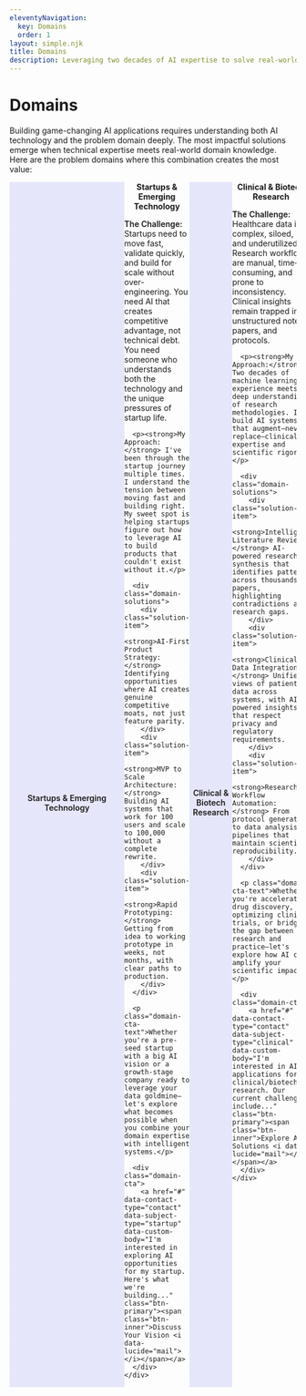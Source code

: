 ```yaml
---
eleventyNavigation:
  key: Domains
  order: 1
layout: simple.njk
title: Domains
description: Leveraging two decades of AI expertise to solve real-world challenges across critical industries
---
```


# Domains

Building game-changing AI applications requires understanding both AI technology and the problem domain deeply. The most impactful solutions emerge when technical expertise meets real-world domain knowledge. Here are the problem domains where this combination creates the most value:

<!-- Startups & Emerging Tech Domain -->
<div class="domain-brochure" id="startup-domain">
  <div class="domain-visual">
    <i data-lucide="rocket" class="domain-icon"></i>
    <div class="domain-image-placeholder">Startups & Emerging Technology</div>
  </div>
  <div class="domain-content">
    <h2>Startups & Emerging Technology</h2>
    <div class="domain-pitch">
      <p><strong>The Challenge:</strong> Startups need to move fast, validate quickly, and build for scale without over-engineering. You need AI that creates competitive advantage, not technical debt. You need someone who understands both the technology and the unique pressures of startup life.</p>
      
      <p><strong>My Approach:</strong> I've been through the startup journey multiple times. I understand the tension between moving fast and building right. My sweet spot is helping startups figure out how to leverage AI to build products that couldn't exist without it.</p>
      
      <div class="domain-solutions">
        <div class="solution-item">
          <strong>AI-First Product Strategy:</strong> Identifying opportunities where AI creates genuine competitive moats, not just feature parity.
        </div>
        <div class="solution-item">
          <strong>MVP to Scale Architecture:</strong> Building AI systems that work for 100 users and scale to 100,000 without a complete rewrite.
        </div>
        <div class="solution-item">
          <strong>Rapid Prototyping:</strong> Getting from idea to working prototype in weeks, not months, with clear paths to production.
        </div>
      </div>
      
      <p class="domain-cta-text">Whether you're a pre-seed startup with a big AI vision or a growth-stage company ready to leverage your data goldmine—let's explore what becomes possible when you combine your domain expertise with intelligent systems.</p>
      
      <div class="domain-cta">
        <a href="#" data-contact-type="contact" data-subject-type="startup" data-custom-body="I'm interested in exploring AI opportunities for my startup. Here's what we're building..." class="btn-primary"><span class="btn-inner">Discuss Your Vision <i data-lucide="mail"></i></span></a>
      </div>
    </div>
  </div>
</div>

<!-- Clinical & Biotech Domain -->
<div class="domain-brochure" id="clinical-domain">
  <div class="domain-visual">
    <i data-lucide="microscope" class="domain-icon"></i>
    <div class="domain-image-placeholder">Clinical & Biotech Research</div>
  </div>
  <div class="domain-content">
    <h2>Clinical & Biotech Research</h2>
    <div class="domain-pitch">
      <p><strong>The Challenge:</strong> Healthcare data is complex, siloed, and underutilized. Research workflows are manual, time-consuming, and prone to inconsistency. Clinical insights remain trapped in unstructured notes, papers, and protocols.</p>
      
      <p><strong>My Approach:</strong> Two decades of machine learning experience meets deep understanding of research methodologies. I build AI systems that augment—never replace—clinical expertise and scientific rigor.</p>
      
      <div class="domain-solutions">
        <div class="solution-item">
          <strong>Intelligent Literature Review:</strong> AI-powered research synthesis that identifies patterns across thousands of papers, highlighting contradictions and research gaps.
        </div>
        <div class="solution-item">
          <strong>Clinical Data Integration:</strong> Unified views of patient data across systems, with AI-powered insights that respect privacy and regulatory requirements.
        </div>
        <div class="solution-item">
          <strong>Research Workflow Automation:</strong> From protocol generation to data analysis pipelines that maintain scientific reproducibility.
        </div>
      </div>
      
      <p class="domain-cta-text">Whether you're accelerating drug discovery, optimizing clinical trials, or bridging the gap between research and practice—let's explore how AI can amplify your scientific impact.</p>
      
      <div class="domain-cta">
        <a href="#" data-contact-type="contact" data-subject-type="clinical" data-custom-body="I'm interested in AI applications for clinical/biotech research. Our current challenges include..." class="btn-primary"><span class="btn-inner">Explore AI Solutions <i data-lucide="mail"></i></span></a>
      </div>
    </div>
  </div>
</div>

<!-- Environmental & Industrial Domain -->
<div class="domain-brochure" id="environmental-domain">
  <div class="domain-visual">
    <i data-lucide="leaf" class="domain-icon"></i>
    <div class="domain-image-placeholder">Environmental & Industrial Systems</div>
  </div>
  <div class="domain-content">
    <h2>Environmental & Industrial Systems</h2>
    <div class="domain-pitch">
      <p><strong>The Challenge:</strong> Environmental and industrial systems generate massive amounts of sensor data, but turning that data into actionable insights requires domain expertise combined with sophisticated analytics.</p>
      
      <p><strong>My Approach:</strong> I understand that environmental and industrial AI isn't just about algorithms—it's about building systems that operate reliably in complex, real-world conditions while providing insights that drive better decisions.</p>
      
      <div class="domain-solutions">
        <div class="solution-item">
          <strong>Predictive Maintenance:</strong> AI systems that predict equipment failures before they happen, optimizing maintenance schedules and reducing downtime.
        </div>
        <div class="solution-item">
          <strong>Environmental Monitoring:</strong> Real-time analysis of environmental data streams, from air quality to ecosystem health, with automated alerting and trend analysis.
        </div>
        <div class="solution-item">
          <strong>Process Optimization:</strong> Machine learning models that continuously optimize industrial processes for efficiency, quality, and environmental impact.
        </div>
      </div>
      
      <p class="domain-cta-text">From manufacturing optimization to environmental compliance, I help build AI systems that make complex industrial and environmental data actionable.</p>
      
      <div class="domain-cta">
        <a href="#" data-contact-type="contact" data-subject-type="industrial" data-custom-body="I'm interested in AI for environmental/industrial applications. Our data challenges involve..." class="btn-primary"><span class="btn-inner">Optimize Operations <i data-lucide="mail"></i></span></a>
      </div>
    </div>
  </div>
</div>

<!-- Natural Language & Text Analysis Domain -->
<div class="domain-brochure" id="language-domain">
  <div class="domain-visual">
    <i data-lucide="message-square" class="domain-icon"></i>
    <div class="domain-image-placeholder">Language Intelligence & Text Analysis</div>
  </div>
  <div class="domain-content">
    <h2>Language Intelligence & Text Analysis</h2>
    <div class="domain-pitch">
      <p><strong>The Challenge:</strong> Organizations are drowning in text data—documents, emails, support tickets, research papers, social media. The insights are there, but extracting them at scale requires sophisticated language understanding.</p>
      
      <p><strong>My Approach:</strong> From the early days of collaborative filtering to modern large language models, I've been building systems that understand human language. I combine deep NLP expertise with practical deployment experience.</p>
      
      <div class="domain-solutions">
        <div class="solution-item">
          <strong>Intelligent Document Processing:</strong> Automated extraction, categorization, and analysis of information from complex document collections.
        </div>
        <div class="solution-item">
          <strong>Conversational AI Systems:</strong> Custom language models and chatbots that understand domain-specific language and provide genuinely helpful responses.
        </div>
        <div class="solution-item">
          <strong>Content Intelligence:</strong> Systems that analyze sentiment, extract entities, identify trends, and surface insights from text data at scale.
        </div>
      </div>
      
      <p class="domain-cta-text">Whether you need to understand customer sentiment, automate document workflows, or build conversational interfaces—let's discuss how language AI can transform your text data into competitive advantage.</p>
      
      <div class="domain-cta">
        <a href="#" data-contact-type="contact" data-subject-type="language" data-custom-body="I'm interested in language AI and text analysis solutions. Our text data includes..." class="btn-primary"><span class="btn-inner">Unlock Text Insights <i data-lucide="mail"></i></span></a>
      </div>
    </div>
  </div>
</div>

<!-- Military & Security Domain -->
<div class="domain-brochure" id="security-domain">
  <div class="domain-visual">
    <i data-lucide="shield-check" class="domain-icon"></i>
    <div class="domain-image-placeholder">Defense & Security Applications</div>
  </div>
  <div class="domain-content">
    <h2>Defense & Security Applications</h2>
    <div class="domain-pitch">
      <p><strong>The Challenge:</strong> Security and defense applications demand AI systems that are not just accurate, but reliable, explainable, and robust against adversarial attacks. The stakes are too high for black-box solutions.</p>
      
      <p><strong>My Approach:</strong> I build AI systems with security-first design principles, understanding that defense applications require transparency, reliability, and the ability to operate under pressure.</p>
      
      <div class="domain-solutions">
        <div class="solution-item">
          <strong>Threat Detection & Analysis:</strong> AI systems that identify patterns in security data, from network anomalies to behavioral analysis, with explainable results.
        </div>
        <div class="solution-item">
          <strong>Intelligence Automation:</strong> Tools that help analysts process and synthesize large volumes of intelligence data while maintaining human oversight and decision-making.
        </div>
        <div class="solution-item">
          <strong>Secure AI Deployment:</strong> AI systems designed for secure environments, with robust privacy protections and resistance to adversarial attacks.
        </div>
      </div>
      
      <p class="domain-cta-text">From cybersecurity to intelligence analysis, I help build AI systems that enhance security capabilities while maintaining the reliability and transparency that critical applications demand.</p>
      
      <div class="domain-cta">
        <a href="#" data-contact-type="contact" data-subject-type="security" data-custom-body="I'm interested in AI for defense/security applications. Our security challenges involve..." class="btn-primary"><span class="btn-inner">Enhance Security <i data-lucide="mail"></i></span></a>
      </div>
    </div>
  </div>
</div>


<style>
/* Domain Brochure - Open Book Style */
.domain-brochure {
  display: flex;
  background: var(--color-surface-50);
  border: 1px solid var(--color-border-light-50);
  border-radius: var(--radius-lg);
  margin: var(--space-3xl) 0;
  overflow: hidden;
  box-shadow: var(--shadow-sm);
  transition: all 0.3s ease;
}

.domain-brochure:hover {
  transform: translateY(-2px);
  box-shadow: var(--shadow-lg);
  border-color: var(--color-accent);
}

.domain-visual {
  flex: 0 0 40%;
  background: var(--color-graphite-700);
  display: flex;
  flex-direction: column;
  align-items: center;
  justify-content: center;
  padding: var(--space-3xl) var(--space-2xl);
  position: relative;
  background-size: cover;
  background-position: center;
  background-blend-mode: overlay;
}

/* Domain-specific background images */
/* Startups & Emerging Tech */
#startup-domain .domain-visual {
  background-image: linear-gradient(rgba(99, 102, 241, 0.15), rgba(99, 102, 241, 0.15)), url('/img/optimized/domain-startup-workspace.webp');
}

/* Clinical & Biotech - Laboratory with equipment and researchers */
#clinical-domain .domain-visual {
  background-image: linear-gradient(rgba(99, 102, 241, 0.15), rgba(99, 102, 241, 0.15)), url('/img/optimized/domain-lab-medical.webp');
}

/* Environmental & Industrial - Industrial facility with smokestacks */
#environmental-domain .domain-visual {
  background-image: linear-gradient(rgba(99, 102, 241, 0.15), rgba(99, 102, 241, 0.15)), url('/img/optimized/domain-industrial.webp');
}

/* Language Intelligence - Classic library with ladder */
#language-domain .domain-visual {
  background-image: linear-gradient(rgba(99, 102, 241, 0.15), rgba(99, 102, 241, 0.15)), url('/img/optimized/domain-library.webp');
}

/* Defense & Security - Drone */
#security-domain .domain-visual {
  background-image: linear-gradient(rgba(99, 102, 241, 0.15), rgba(99, 102, 241, 0.15)), url('/img/optimized/domain-drone.webp');
}

.domain-icon {
  width: 4rem;
  height: 4rem;
  color: var(--color-accent);
  margin-bottom: var(--space-lg);
  filter: drop-shadow(0 0 8px rgba(99, 102, 241, 0.4));
}

.domain-image-placeholder {
  color: var(--color-accent);
  font-size: var(--text-lg);
  font-weight: 600;
  text-align: center;
  line-height: var(--leading-tight);
}

.domain-content {
  flex: 1;
  padding: var(--space-3xl);
}

.domain-content h2 {
  margin-top: 0;
  margin-bottom: var(--space-lg);
  color: var(--color-text);
  font-size: var(--text-3xl);
  font-weight: 700;
  text-align: center;
}

.domain-pitch {
  color: var(--color-text-light);
  line-height: var(--leading-relaxed);
}

.domain-pitch p {
  margin-bottom: var(--space-lg);
}

.domain-pitch strong {
  color: var(--color-text);
  font-weight: 600;
}

.domain-solutions {
  margin: var(--space-2xl) 0;
  background: var(--color-background);
  border-radius: var(--radius-md);
  padding: var(--space-xl);
  border-left: 3px solid var(--color-accent);
}

.solution-item {
  margin-bottom: var(--space-lg);
  padding-left: var(--space-md);
}

.solution-item:last-child {
  margin-bottom: 0;
}

.solution-item strong {
  color: var(--color-accent);
  font-weight: 600;
  display: block;
  margin-bottom: var(--space-xs);
}

.domain-cta-text {
  color: var(--color-text);
  font-weight: 500;
  font-style: italic;
  margin-bottom: var(--space-lg);
}

.domain-cta {
  margin-top: var(--space-lg);
  text-align: center;
}

.cta-section {
  text-align: center;
  margin: var(--space-5xl) 0 var(--space-3xl);
  padding: var(--space-3xl);
  background: var(--color-surface-50);
  border-radius: var(--radius-lg);
  border: 1px solid var(--color-border-light);
}

.btn-primary {
  position: relative;
  border-radius: var(--radius-lg);
  font-weight: 600;
  font-size: var(--text-base);
  transition: all 0.2s ease;
  border: none;
  cursor: pointer;
  display: inline-flex;
  align-items: center;
  justify-content: center;
  text-decoration: none;
  overflow: hidden;
  color: white;
  background: linear-gradient(
    to right, 
    var(--color-accent) 20%, 
    var(--color-accent) 35%, 
    rgba(115, 125, 247, 1) 42%, 
    rgba(130, 140, 248, 1) 50%, 
    rgba(115, 125, 247, 1) 58%, 
    var(--color-accent) 65%, 
    var(--color-accent) 100%
  );
  background-size: 200% auto;
  animation: tagShine 6s linear infinite;
}

.btn-primary .btn-inner {
  display: flex;
  align-items: center;
  justify-content: center;
  gap: var(--space-sm);
  padding: var(--space-sm) var(--space-lg);
  margin: 2px;
  background: var(--color-accent);
  border-radius: calc(var(--radius-lg) - 1px);
  color: white;
  width: 100%;
  height: 100%;
}

.btn-primary .btn-inner .lucide {
  color: rgba(180, 220, 255, 0.9);
  width: 1em;
  height: 1em;
}

@keyframes tagShine {
  from {
    background-position: -200% center;
  }
  to {
    background-position: 200% center;
  }
}

/* Responsive Design */
@media (max-width: 768px) {
  .domain-brochure {
    flex-direction: column;
  }
  
  .domain-visual {
    flex: none;
    padding: var(--space-2xl);
  }
  
  .domain-icon {
    width: 3rem;
    height: 3rem;
  }
  
  .domain-content {
    padding: var(--space-2xl);
  }
  
  .domain-content h2 {
    font-size: var(--text-2xl);
  }
  
  .domain-solutions {
    padding: var(--space-lg);
  }
}
</style>